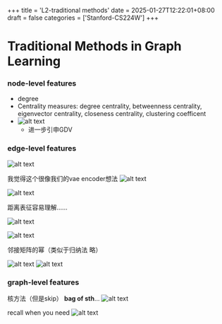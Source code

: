 +++
title = 'L2-traditional methods'
date = 2025-01-27T12:22:01+08:00
draft = false
categories = ['Stanford-CS224W']
+++
# Traditional Methods in Graph Learning

### node-level features

- degree
- Centrality measures: degree centrality, betweenness centrality, eigenvector centrality, closeness centrality, clustering coefficent
- ![alt text](image.png)
  - 进一步引申GDV

### edge-level features
![alt text](image-1.png)

我觉得这个很像我们的vae encoder想法
![alt text](image-2.png)

![alt text](image-3.png)

距离表征容易理解......

![alt text](image-4.png)

![alt text](image-5.png)

邻接矩阵的幂（类似于归纳法 略）

![alt text](image-6.png)
![alt text](image-7.png)

### graph-level features

核方法（但是skip） **bag of sth**...
![alt text](image-8.png)


recall when you need 
![alt text](image-9.png)


